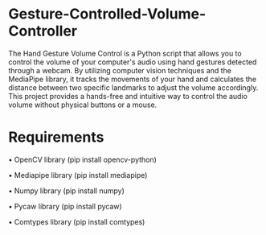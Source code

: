# Gesture-Controlled-Volume-Controller

The Hand Gesture Volume Control is a Python script that allows you to control the volume of your computer's audio using hand gestures detected through a webcam. By utilizing computer vision techniques and the MediaPipe library, it tracks the movements of your hand and calculates the distance between two specific landmarks to adjust the volume accordingly. This project provides a hands-free and intuitive way to control the audio volume without physical buttons or a mouse.
# Requirements

•	OpenCV library (pip install opencv-python)

•	Mediapipe library (pip install mediapipe)

•	Numpy library (pip install numpy)

•	Pycaw library (pip install pycaw)

•	Comtypes library (pip install comtypes)
